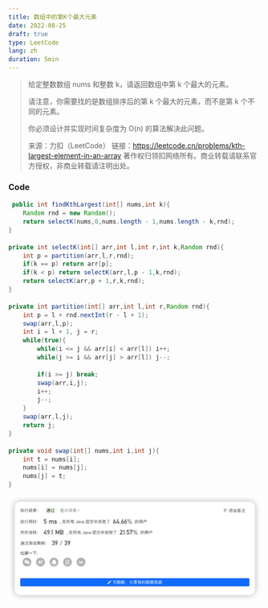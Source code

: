 ```yaml
---
title: 数组中的第K个最大元素
date: 2022-08-25
draft: true
type: LeetCode
lang: zh
duration: 5min
---
```


> 给定整数数组 nums 和整数 k，请返回数组中第 k 个最大的元素。
>
> 请注意，你需要找的是数组排序后的第 k 个最大的元素，而不是第 k 个不同的元素。
>
> 你必须设计并实现时间复杂度为 O(n) 的算法解决此问题。
>
> 来源：力扣（LeetCode）
> 链接：https://leetcode.cn/problems/kth-largest-element-in-an-array
> 著作权归领扣网络所有。商业转载请联系官方授权，非商业转载请注明出处。

### Code

```java
 public int findKthLargest(int[] nums,int k){
    Random rnd = new Random();
    return selectK(nums,0,nums.length - 1,nums.length - k,rnd);
}

private int selectK(int[] arr,int l,int r,int k,Random rnd){
    int p = partition(arr,l,r,rnd);
    if(k == p) return arr[p];
    if(k < p) return selectK(arr,l,p - 1,k,rnd);
    return selectK(arr,p + 1,r,k,rnd);
}

private int partition(int[] arr,int l,int r,Random rnd){
    int p = l + rnd.nextInt(r - l + 1);
    swap(arr,l,p);
    int i = l + 1, j = r;
    while(true){
        while(i <= j && arr[i] < arr[l]) i++;
        while(j >= i && arr[j] > arr[l]) j--;

        if(i >= j) break;
        swap(arr,i,j);
        i++;
        j--;
    }
    swap(arr,l,j);
    return j;
}

private void swap(int[] nums,int i,int j){
    int t = nums[i];
    nums[i] = nums[j];
    nums[j] = t;
}
```

![Code](/public/images/leetcode/6-0.png)
